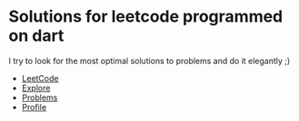 # Solutions for leetcode programmed on dart

I try to look for the most optimal solutions to problems and do it elegantly ;)

- [LeetCode](https://leetcode.com/)
- [Explore](https://leetcode.com/explore/)
- [Problems](https://leetcode.com/problemset/all/)
- [Profile](https://leetcode.com/cocahonka/)
